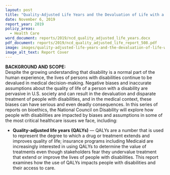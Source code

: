```yaml
---
layout: post
title: "Quality-Adjusted Life Years and the Devaluation of Life with a Disability "
date: November 6, 2019
report_year: 2019
policy_areas:
  - Health Care
word_document: reports/2019/ncd_quality_adjusted_life_years.docx
pdf_document: reports/2019/ncd_quality_adjusted_life_report_508.pdf
image: images/quality-adjusted-life-years-and-the-devaluation-of-life-with-a-disability-cover.png
image_alt_text: Report Cover
---
```

**BACKGROUND AND SCOPE:**\
Despite the growing understanding that disability is a normal part of the human experience, the lives of persons with disabilities continue to be devalued in medical decision-making. Negative biases and inaccurate assumptions about the quality of life of a person with a disability are pervasive in U.S. society and can result in the devaluation and disparate treatment of people with disabilities, and in the medical context, these biases can have serious and even deadly consequences. In this series of reports on bioethics, the National Council on Disability will explore how people with disabilities are impacted by biases and assumptions in some of the most critical healthcare issues we face, including:

* **Quality-adjusted life years (QALYs)** — QALYs are a number that is used to represent the degree to which a drug or treatment extends and improves quality of life; insurance programs including Medicaid are increasingly interested in using QALYs to determine the value of treatments even though stakeholders fear they undervalue treatment that extend or improve the lives of people with disabilities. This report examines how the use of QALYs impacts people with disabilities and their access to care.